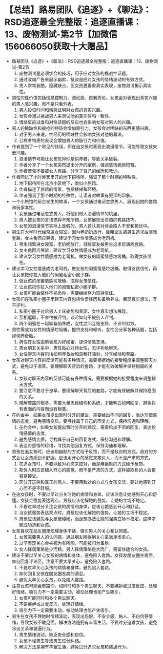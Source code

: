# 【总结】路易团队《追逐》+《聊法》：RSD追逐最全完整版：追逐直播课：13、废物测试-第2节【加微信156066050获取十大赠品】

-   路易团队《追逐》+《聊法》：RSD追逐最全完整版：追逐直播课：13、废物测试-第2节
    1.  废物测试是必须学会的技巧，用于应对女孩的挑战性话题。
    2.  通过改编广告来展示幽默，扯淡是应对女孩的情绪波动的有效方式。
    3.  男人常常装酷，隐藏缺点，但女孩更看重真实表现，废物测试揭示真实性。
-   男性的性价值包括信息控制力、流动感、自我舆论，女孩会对表现出真实兴趣的男人感兴趣，而不是只看外表。
    1.  男人投资时间和情感证明对女孩的真实兴趣。
    2.  女孩会通过挑战男人来测试他的真实性和一致性。
    3.  情绪反应过度和对性话题的反应也会影响女孩对男人的兴趣。
-   男人的稀缺性和被抢的特质会增加吸引力，女孩会对稀缺的东西更感兴趣。
    1.  对于男人来说，性经历的稀缺性会影响女孩对他的看法。
    2.  公样者特质的表现会增加男人的吸引力和价值。
-   作者提到了一个常见的错误，即在追女孩时表现出浪漫情节，可能导致女孩失去兴趣。
    1.  浪漫情节可能让女孩觉得你是供养者，导致关系破裂。
    2.  作者分享了一个女孩突然提出分开的案例，强调感情脆弱短暂。
    3.  作者警告不要被女人套路，分享了自己的经历和教训。
-   作者回忆了小时候家里开的地下招待所，强调了那个时期的特殊性。
    1.  地下招待所在北京小区地下，类似小旅馆。
    2.  作者描述了旅馆的情景，包括楼梯和环境。
    3.  作者强调了那个时期的特殊性，让读者对故事有更深的印象。
-   一个小旅馆的前台发生的故事，一个女孩通过电话忽悠男人，展现出她的套路和玩家本性。
    1.  女孩通过电话忽悠男人，将他们带入浪漫情节的坑里。
    2.  男人被女孩的言语搞得不知所措，女孩展现出高超的套路技巧。
    3.  女孩的浪漫情节实际上是假的，男人若认真对待会陷入不安和担忧中。
-   男生在大学时代经常进女寝室，因为老奶奶放行，目睹室友被男生追求后演戏套路，女主角回应哭诉，建议学习女性情感成为老司机。
    1.  男生频繁进女寝室，老奶奶放行，目睹室友被男生追求后演戏套路。
    2.  女主角回应哭诉，建议学习女性情感成为老司机。
    3.  建议学习女性情感成为老司机，做女孩的闺蜜情感垃圾桶，取得女孩信任。
-   建议学习女性情感成为老司机，做女孩的闺蜜情感垃圾桶，取得女孩信任，再让女孩把你拉入他们的闺蜜私密小圈子群。
    1.  做女孩的闺蜜情感垃圾桶，取得女孩信任。
    2.  让女孩把你拉入他们的闺蜜私密小圈子群。
    3.  女孩可能会装作不熟悉你，需要继续努力取得信任。
-   女孩们在私密小圈子里聊天内容包括性爱经历和备胎养成，展现真实想法，互不评判。
    1.  私密小圈子讨论男人上床姿势和表现，女性真实想法展现。
    2.  互相逗聊，不害怕被评判，谈论如何不被别人评判。
    3.  两个闺蜜在一起聊备胎养成，女性之间互相支持，不评判对方。
-   男性需成为女性的情感垃圾桶，提供支持和倾听，女性会分享各种话题，包括如何养备胎。
    1.  男性在女性面前表现为好闺蜜，提供情感支持。
    2.  男女朋友关系中，男性贴心对待女性，无评判地聊天。
    3.  女性聊天内容包括如何养备胎和自我打骚剑，分享经验和套路。
-   女孩对聊天内容的反馈可能有多种情况，需要根据她的接受程度来调整聊天方式，避免过于潦草。要理解聊天背后的套路，才能有效破解并保持稳固的关系。
    1.  女孩对聊天内容的反馈可能有多种情况，需要根据她的接受程度来调整聊天方式。
    2.  要注意不要过于潦草，要理解聊天背后的套路，才能有效破解并保持稳固的关系。
    3.  理解套路的根基，需要大量思维结构和系统，才能明白如何回复，避免只有表面的内容而没有根基。
-   在约会中，如果女孩提出暂时分开的建议，需要给出不同的回复，表达珍惜感情的态度，避免感情变质。要寻找属于自己的回复方式，保持沟通和理解。
    1.  在约会中，如果女孩提出暂时分开的建议，需要给出不同的回复，表达珍惜感情的态度。
    2.  避免感情变质，寻找属于自己的回复方式，保持沟通和理解。
    3.  表达对感情的珍惜，寻找其他回复方式，保持沟通和理解。
-   男孩在追女孩时，应该用幽默的方式给予反馈，而不是敌对的方式。敌对的方式会让女孩感到不舒服，应该用开心的感觉来欺负人，而不是严肃的方式。
    1.  在追女孩时，不要以敌对心态来应对，而是用幽默的方式给予反馈。
    2.  欺负人时应该植入开心的感觉，而不是严肃的方式，这样被欺负的人会更容易接受。
    3.  区分开玩笑和真正的骂人，不要用敌对的方式与女孩交流，要让她感到开心而不是不舒服。
-   在追女孩时，不要过早过分关注她的病情和身体，应该注意让她感到开心和舒适。女孩会强势表达观点，男孩应该化解她的强势，让她的立场不稳定。
    1.  不要过早过分关注女孩的病情和身体，应该让她感到开心和舒适。
    2.  当女孩强势表达观点时，男孩应该化解她的强势，让她的立场不稳定。
    3.  男孩应该避免与女孩硬碰硬，而是想办法让她的强势立场不稳定，这样才能成功追到女孩。
-   女孩喜欢在朋友圈里炫耀身体不适，吸引男人的关心和认同感。
    1.  女孩需要男人的认同感，通过朋友圈得到关心来满足虚荣心。
    2.  过早表现关心会被视为有所图，可能被归为备胎。
    3.  女人择偶策略是少而精，男人择偶策略是大而广，需留住适合的女孩。
-   建议不要过早关心女孩的病情和身体，避免陷入套路。女孩发朋友圈生病后，如何回复评论区。注意不要太早关心，避免陷入套路。
    1.  不要过早关心女孩的病情和身体，避免陷入套路。
    2.  如何回复女孩在朋友圈发病的消息。
    3.  避免太早关心女孩，以免陷入套路。
-   注意女孩可能会套路你，如同时和多个男生聊天。不要嫉妒或过度反应，处理好情绪。吸引力不一定需要主动，被动处理也能产生吸引。
    1.  女孩可能同时和多个男生聊天。
    2.  不要嫉妒或过度反应，处理好情绪。
    3.  吸引力不一定需要主动，被动处理也能产生吸引。
-   男生在女孩不理他时情绪波动，表现出怨恨、不安全感、黏人、不自信等情绪，导致女孩不敢见面。解决方法是拥有丰富生活，不要过分追求女孩，避免冷淡关系和装逼行为。
    1.  男生情绪波动，缺乏安全感和自信。
    2.  女孩不理男生导致男生过分纠结。
    3.  解决方法是拥有丰富生活，避免过分追求女孩和装逼行为。